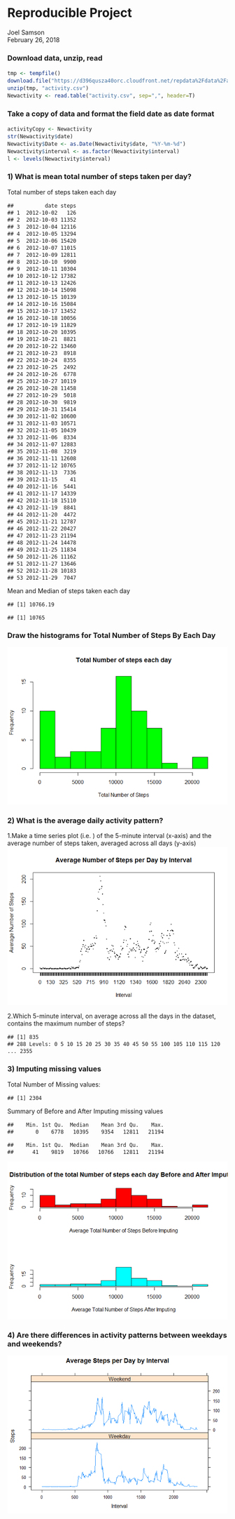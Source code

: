# Reproducible Project
Joel Samson  
February 26, 2018  

### Download data, unzip, read 

```r
tmp <- tempfile()
download.file("https://d396qusza40orc.cloudfront.net/repdata%2Fdata%2Factivity.zip", tmp)
unzip(tmp, "activity.csv")
Newactivity <- read.table("activity.csv", sep=",", header=T)
```

### Take a copy of data and format the field date as date format 

```r
activityCopy <- Newactivity
str(Newactivity$date)
Newactivity$Date <- as.Date(Newactivity$date, "%Y-%m-%d")
Newactivity$interval <- as.factor(Newactivity$interval)
l <- levels(Newactivity$interval)
```

### 1) What is mean total number of steps taken per day?

Total number of steps taken each day

```
##          date steps
## 1  2012-10-02   126
## 2  2012-10-03 11352
## 3  2012-10-04 12116
## 4  2012-10-05 13294
## 5  2012-10-06 15420
## 6  2012-10-07 11015
## 7  2012-10-09 12811
## 8  2012-10-10  9900
## 9  2012-10-11 10304
## 10 2012-10-12 17382
## 11 2012-10-13 12426
## 12 2012-10-14 15098
## 13 2012-10-15 10139
## 14 2012-10-16 15084
## 15 2012-10-17 13452
## 16 2012-10-18 10056
## 17 2012-10-19 11829
## 18 2012-10-20 10395
## 19 2012-10-21  8821
## 20 2012-10-22 13460
## 21 2012-10-23  8918
## 22 2012-10-24  8355
## 23 2012-10-25  2492
## 24 2012-10-26  6778
## 25 2012-10-27 10119
## 26 2012-10-28 11458
## 27 2012-10-29  5018
## 28 2012-10-30  9819
## 29 2012-10-31 15414
## 30 2012-11-02 10600
## 31 2012-11-03 10571
## 32 2012-11-05 10439
## 33 2012-11-06  8334
## 34 2012-11-07 12883
## 35 2012-11-08  3219
## 36 2012-11-11 12608
## 37 2012-11-12 10765
## 38 2012-11-13  7336
## 39 2012-11-15    41
## 40 2012-11-16  5441
## 41 2012-11-17 14339
## 42 2012-11-18 15110
## 43 2012-11-19  8841
## 44 2012-11-20  4472
## 45 2012-11-21 12787
## 46 2012-11-22 20427
## 47 2012-11-23 21194
## 48 2012-11-24 14478
## 49 2012-11-25 11834
## 50 2012-11-26 11162
## 51 2012-11-27 13646
## 52 2012-11-28 10183
## 53 2012-11-29  7047
```

Mean and Median of steps taken each day

```
## [1] 10766.19
```

```
## [1] 10765
```

### Draw the histograms for Total Number of Steps By Each Day
![](Assignment1_files/figure-html/unnamed-chunk-5-1.png)<!-- -->

### 2) What is the average daily activity pattern?
1.Make a time series plot (i.e. ) of the 5-minute interval (x-axis) and the average number of steps taken, averaged across all days (y-axis)
![](Assignment1_files/figure-html/unnamed-chunk-6-1.png)<!-- -->

2.Which 5-minute interval, on average across all the days in the dataset, contains the maximum number of steps?

```
## [1] 835
## 288 Levels: 0 5 10 15 20 25 30 35 40 45 50 55 100 105 110 115 120 ... 2355
```

### 3) Imputing missing values
Total Number of Missing values: 

```
## [1] 2304
```

Summary of Before and After Imputing missing values

```
##    Min. 1st Qu.  Median    Mean 3rd Qu.    Max. 
##       0    6778   10395    9354   12811   21194
```

```
##    Min. 1st Qu.  Median    Mean 3rd Qu.    Max. 
##      41    9819   10766   10766   12811   21194
```

![](Assignment1_files/figure-html/unnamed-chunk-10-1.png)<!-- -->

### 4) Are there differences in activity patterns between weekdays and weekends?
![](Assignment1_files/figure-html/unnamed-chunk-11-1.png)<!-- -->
